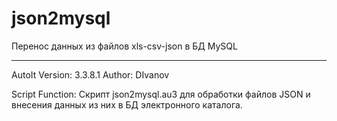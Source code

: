 json2mysql
================

Перенос данных из файлов xls-csv-json в БД MySQL

----------------

 AutoIt Version: 3.3.8.1
 Author:         DIvanov

 Script Function:
	Скрипт json2mysql.au3 для обработки файлов JSON и внесения данных из них в БД электронного каталога.

